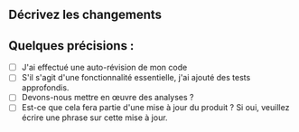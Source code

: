 ## Décrivez les changements

## Quelques précisions :
- [ ] J'ai effectué une auto-révision de mon code
- [ ] S'il s'agit d'une fonctionnalité essentielle, j'ai ajouté des tests approfondis.
- [ ] Devons-nous mettre en œuvre des analyses ?
- [ ] Est-ce que cela fera partie d'une mise à jour du produit ? Si oui, veuillez écrire une phrase sur cette mise à jour.

